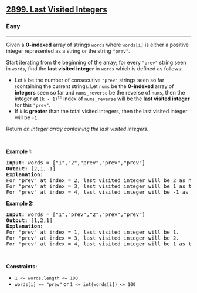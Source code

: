 <h2><a href="https://leetcode.com/problems/last-visited-integers/">2899. Last Visited Integers</a></h2><h3>Easy</h3><hr><div><p>Given a <strong>0-indexed</strong> array of strings <code>words</code> where <code>words[i]</code> is either a positive integer represented as a string or the string <code>"prev"</code>.</p>

<p>Start iterating from the beginning of the array; for every <code>"prev"</code> string seen in <code>words</code>, find the <strong>last visited integer</strong> in <code>words</code> which is defined as follows:</p>

<ul>
	<li>Let <code>k</code> be the number of consecutive <code>"prev"</code> strings seen so far (containing the current string). Let <code>nums</code> be the <strong>0-indexed </strong>array of <strong>integers</strong> seen so far and <code>nums_reverse</code> be the reverse of <code>nums</code>, then the integer at <code>(k - 1)<sup>th</sup></code> index of <code>nums_reverse</code> will be the <strong>last visited integer</strong> for this <code>"prev"</code>.</li>
	<li>If <code>k</code> is <strong>greater</strong> than the total visited integers, then the last visited integer will be <code>-1</code>.</li>
</ul>

<p>Return <em>an integer array containing the last visited integers.</em></p>

<p>&nbsp;</p>
<p><strong class="example">Example 1:</strong></p>

<pre style="position: relative;"><strong>Input:</strong> words = ["1","2","prev","prev","prev"]
<strong>Output:</strong> [2,1,-1]
<strong>Explanation:</strong> 
For "prev" at index = 2, last visited integer will be 2 as here the number of consecutive "prev" strings is 1, and in the array reverse_nums, 2 will be the first element.
For "prev" at index = 3, last visited integer will be 1 as there are a total of two consecutive "prev" strings including this "prev" which are visited, and 1 is the second last visited integer.
For "prev" at index = 4, last visited integer will be -1 as there are a total of three consecutive "prev" strings including this "prev" which are visited, but the total number of integers visited is two.
<div class="open_grepper_editor" title="Edit &amp; Save To Grepper"></div></pre>

<p><strong class="example">Example 2:</strong></p>

<pre style="position: relative;"><strong>Input:</strong> words = ["1","prev","2","prev","prev"]
<strong>Output:</strong> [1,2,1]
<strong>Explanation:</strong>
For "prev" at index = 1, last visited integer will be 1.
For "prev" at index = 3, last visited integer will be 2.
For "prev" at index = 4, last visited integer will be 1 as there are a total of two consecutive "prev" strings including this "prev" which are visited, and 1 is the second last visited integer.
<div class="open_grepper_editor" title="Edit &amp; Save To Grepper"></div></pre>

<p>&nbsp;</p>
<p><strong>Constraints:</strong></p>

<ul>
	<li><code>1 &lt;= words.length &lt;= 100</code></li>
	<li><code>words[i] == "prev"</code> or <code>1 &lt;= int(words[i]) &lt;= 100</code></li>
</ul>
</div>